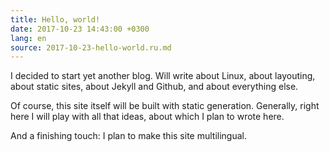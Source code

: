 ```yaml
---
title: Hello, world!
date: 2017-10-23 14:43:00 +0300
lang: en
source: 2017-10-23-hello-world.ru.md
---
```


I decided to start yet another blog. Will write about Linux, about layouting,
about static sites, about Jekyll and Github, and about everything else.

Of course, this site itself will be built with static generation.
Generally, right here I will play with all that ideas, about which
I plan to wrote here.

And a finishing touch: I plan to make this site multilingual.
